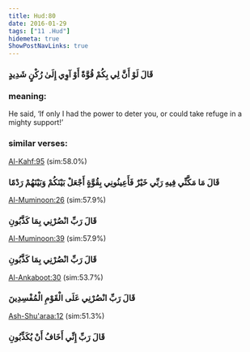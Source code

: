 ```yaml
---
title: Hud:80
date: 2016-01-29
tags: ["11 .Hud"]
hidemeta: true 
ShowPostNavLinks: true 
---
```

### قَالَ لَوْ أَنَّ لِي بِكُمْ قُوَّةً أَوْ آوِي إِلَىٰ رُكْنٍ شَدِيدٍ
### meaning: 
He said, ‘If only I had the power to deter you, or could take refuge in a mighty support!’
### similar verses: 

[Al-Kahf:95](/18/95) (sim:58.0%)

### قَالَ مَا مَكَّنِّي فِيهِ رَبِّي خَيْرٌ فَأَعِينُونِي بِقُوَّةٍ أَجْعَلْ بَيْنَكُمْ وَبَيْنَهُمْ رَدْمًا

[Al-Muminoon:26](/23/26) (sim:57.9%)

### قَالَ رَبِّ انْصُرْنِي بِمَا كَذَّبُونِ

[Al-Muminoon:39](/23/39) (sim:57.9%)

### قَالَ رَبِّ انْصُرْنِي بِمَا كَذَّبُونِ

[Al-Ankaboot:30](/29/30) (sim:53.7%)

### قَالَ رَبِّ انْصُرْنِي عَلَى الْقَوْمِ الْمُفْسِدِينَ

[Ash-Shu'araa:12](/26/12) (sim:51.3%)

### قَالَ رَبِّ إِنِّي أَخَافُ أَنْ يُكَذِّبُونِ
